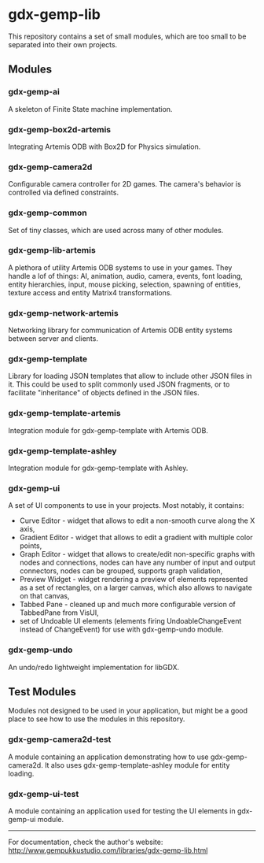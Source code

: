 # gdx-gemp-lib
This repository contains a set of small modules, which are too small to be separated into their own projects.

## Modules

### gdx-gemp-ai
A skeleton of Finite State machine implementation.

### gdx-gemp-box2d-artemis
Integrating Artemis ODB with Box2D for Physics simulation.

### gdx-gemp-camera2d
Configurable camera controller for 2D games. The camera's behavior is controlled via defined constraints.

### gdx-gemp-common
Set of tiny classes, which are used across many of other modules.

### gdx-gemp-lib-artemis
A plethora of utility Artemis ODB systems to use in your games. They handle a lof of things: AI, animation, audio, camera,
events, font loading, entity hierarchies, input, mouse picking, selection, spawning of entities, texture access
and entity Matrix4 transformations.

### gdx-gemp-network-artemis
Networking library for communication of Artemis ODB entity systems between server and clients.

### gdx-gemp-template
Library for loading JSON templates that allow to include other JSON files in it. This could be used to split commonly
used JSON fragments, or to facilitate "inheritance" of objects defined in the JSON files.

### gdx-gemp-template-artemis
Integration module for gdx-gemp-template with Artemis ODB.

### gdx-gemp-template-ashley
Integration module for gdx-gemp-template with Ashley.

### gdx-gemp-ui
A set of UI components to use in your projects. Most notably, it contains:
* Curve Editor - widget that allows to edit a non-smooth curve along the X axis,
* Gradient Editor - widget that allows to edit a gradient with multiple color points, 
* Graph Editor - widget that allows to create/edit non-specific graphs with nodes and connections, nodes can have any
number of input and output connectors, nodes can be grouped, supports graph validation,
* Preview Widget - widget rendering a preview of elements represented as a set of rectangles, on a larger canvas, which
also allows to navigate on that canvas,
* Tabbed Pane - cleaned up and much more configurable version of TabbedPane from VisUI, 
* set of Undoable UI elements (elements firing UndoableChangeEvent instead of ChangeEvent) for use with gdx-gemp-undo
module.

### gdx-gemp-undo
An undo/redo lightweight implementation for libGDX.

## Test Modules
Modules not designed to be used in your application, but might be a good place to see how to use the modules in this
repository.

### gdx-gemp-camera2d-test
A module containing an application demonstrating how to use gdx-gemp-camera2d. It also uses gdx-gemp-template-ashley module
for entity loading.

### gdx-gemp-ui-test
A module containing an application used for testing the UI elements in gdx-gemp-ui module.

---
For documentation, check the author's website:
http://www.gempukkustudio.com/libraries/gdx-gemp-lib.html
